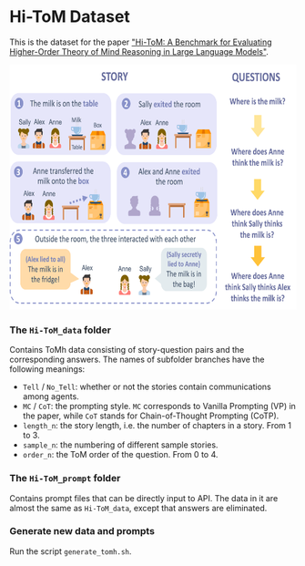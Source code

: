 # Hi-ToM Dataset

This is the dataset for the paper ["Hi-ToM: A Benchmark for Evaluating Higher-Order Theory of Mind Reasoning in Large Language Models"](https://arxiv.org/abs/2310.16755).

<img src=media/Picture1.png height=430>

### The `Hi-ToM_data` folder

Contains ToMh data consisting of story-question pairs and the corresponding answers.
The names of subfolder branches have the following meanings:

- `Tell` / `No_Tell`: whether or not the stories contain communications among agents.
- `MC` / `CoT`: the prompting style. `MC` corresponds to Vanilla Prompting (VP) in the paper, while `CoT` stands for Chain-of-Thought Prompting (CoTP).
- `length_n`: the story length, i.e. the number of chapters in a story. From 1 to 3.
- `sample_n`: the numbering of different sample stories.
- `order_n`: the ToM order of the question. From 0 to 4.

### The `Hi-ToM_prompt` folder

Contains prompt files that can be directly input to API.
The data in it are almost the same as `Hi-ToM_data`, except that answers are eliminated.

### Generate new data and prompts

Run the script `generate_tomh.sh`.
